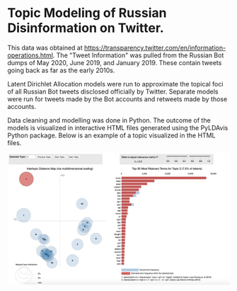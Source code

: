 # Topic Modeling of Russian Disinformation on Twitter. 


This data was obtained at https://transparency.twitter.com/en/information-operations.html. The "Tweet Information" was pulled from the Russian Bot dumps of May 2020, June 2019, and January 2019. These contain tweets going back as far as the early 2010s.

Latent Dirichlet Allocation models were run to approximate the topical foci of all Russian Bot tweets disclosed officially by Twitter. Separate models were run for tweets made by the Bot accounts and retweets made by those accounts. 

Data cleaning and modelling was done in Python. The outcome of the models is visualized in interactive HTML files generated using the PyLDAvis Python package. Below is an example of a topic visualized in the HTML files.

![alt text](https://github.com/michaelznidarsic/disinformation-topic-modeling/blob/master/LDAtopicvizsample.png?raw=true)




